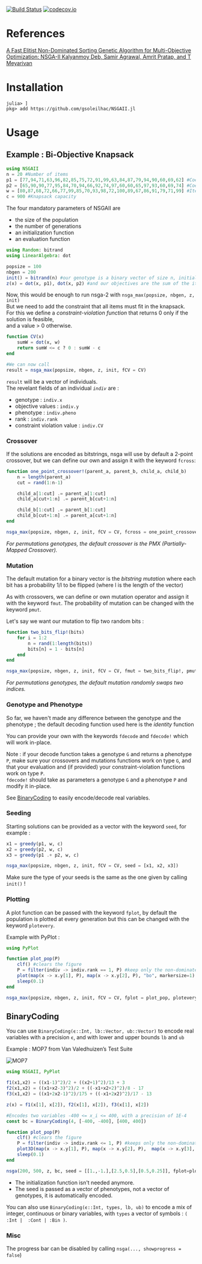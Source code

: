 [![Build Status](https://travis-ci.org/gsoleilhac/NSGAII.jl.svg?branch=master)](https://travis-ci.org/gsoleilhac/NSGAII.jl)
[![codecov.io](http://codecov.io/github/gsoleilhac/NSGAII.jl/coverage.svg?branch=master)](http://codecov.io/github/gsoleilhac/NSGAII.jl?branch=master)

# References 

[A Fast Elitist Non-Dominated Sorting Genetic Algorithm for Multi-Objective Optimization: NSGA-II 
Kalyanmoy Deb, Samir Agrawal, Amrit Pratap, and T Meyarivan](https://pdfs.semanticscholar.org/59a3/fea1f38c5dd661cc5bfec50add2c2f881454.pdf)


# Installation

```
julia> ]
pkg> add https://github.com/gsoleilhac/NSGAII.jl
```

# Usage

## Example : Bi-Objective Knapsack

```julia
using NSGAII
n = 20 #Number of items
p1 = [77,94,71,63,96,82,85,75,72,91,99,63,84,87,79,94,90,60,69,62] #Coeffs objective 1
p2 = [65,90,90,77,95,84,70,94,66,92,74,97,60,60,65,97,93,60,69,74] #Coeffs objective 2
w = [80,87,68,72,66,77,99,85,70,93,98,72,100,89,67,86,91,79,71,99] #Items weights
c = 900 #Knapsack capacity
```

The four mandatory parameters of NSGAII are 
* the size of the population
* the number of generations
* an initialization function
* an evaluation function

```julia
using Random: bitrand
using LinearAlgebra: dot

popsize = 100
nbgen = 200
init() = bitrand(n) #our genotype is a binary vector of size n, initialized randomly
z(x) = dot(x, p1), dot(x, p2) #and our objectives are the sum of the items we pick
```
Now, this would be enough to run nsga-2 with
`nsga_max(popsize, nbgen, z, init)`  
But we need to add the constraint that all items must fit in the knapsack.  
For this we define a *constraint-violation function* that returns 0 only if the solution is feasible,  
and a value > 0 otherwise.

```julia
function CV(x)
    sumW = dot(x, w)
    return sumW <= c ? 0 : sumW - c
end

#We can now call
result = nsga_max(popsize, nbgen, z, init, fCV = CV)
```

`result` will be a vector of individuals.  
The revelant fields of an individual *`indiv`* are :
* genotype : `indiv.x`
* objective values : `indiv.y`
* phenotype : `indiv.pheno`
* rank : `indiv.rank`
* constraint violation value : `indiv.CV`

### Crossover

If the solutions are encoded as bitstrings, nsga will use by default a 2-point crossover, but we can define our own and assign it with the keyword `fcross`:

```julia
function one_point_crossover!(parent_a, parent_b, child_a, child_b)
    n = length(parent_a)
    cut = rand(1:n-1)

    child_a[1:cut] .= parent_a[1:cut]
    child_a[cut+1:n] .= parent_b[cut+1:n]

    child_b[1:cut] .= parent_b[1:cut]
    child_b[cut+1:n] .= parent_a[cut+1:n]
end

nsga_max(popsize, nbgen, z, init, fCV = CV, fcross = one_point_crossover!)
```

*For permutations genotypes, the default crossover is the PMX (Partially-Mapped Crossover).*

### Mutation

The default mutation for a binary vector is the *bitstring mutation* where each bit has a probability 1/l to be flipped (where l is the length of the vector)

As with crossovers, we can define or own mutation operator and assign it with the keyword `fmut`. The probability of mutation can be changed with the keyword `pmut`.

Let's say we want our mutation to flip two random bits :

```julia
function two_bits_flip!(bits)
    for i = 1:2
        n = rand(1:length(bits))
        bits[n] = 1 - bits[n]
    end
end

nsga_max(popsize, nbgen, z, init, fCV = CV, fmut = two_bits_flip!, pmut = 0.2)
```

*For permutations genotypes, the default mutation randomly swaps two indices.*

### Genotype and Phenotype

So far, we haven't made any difference between the genotype and the phenotype ; the default decoding function used here is the *identity* function

You can provide your own with the keywords `fdecode` and `fdecode!` which will work in-place.

Note : if your decode function takes a genotype `G` and returns a phenotype `P`, make sure your crossovers and mutations functions work on type `G`, and that your evaluation and (if provided) your constraint-violation  functions work on type `P`.  
`fdecode!` should take as parameters a genotype `G` and a phenotype `P` and modify it in-place.

See [BinaryCoding](https://github.com/gsoleilhac/NSGAII.jl#binarycoding) to easily encode/decode real variables.


### Seeding

Starting solutions can be provided as a vector with the keyword `seed`, for example : 

```julia
x1 = greedy(p1, w, c)
x2 = greedy(p2, w, c)
x3 = greedy(p1 .+ p2, w, c)

nsga_max(popsize, nbgen, z, init, fCV = CV, seed = [x1, x2, x3])
```

Make sure the type of your seeds is the same as the one given by calling `init()` !

### Plotting

A plot function can be passed with the keyword `fplot`, by default the population is plotted at every generation but this can be changed with the keyword `plotevery`.

Example with PyPlot : 
```julia
using PyPlot

function plot_pop(P)
    clf() #clears the figure
    P = filter(indiv -> indiv.rank == 1, P) #keep only the non-dominated solutions
    plot(map(x -> x.y[1], P), map(x -> x.y[2], P), "bo", markersize=1)
    sleep(0.1)
end

nsga_max(popsize, nbgen, z, init, fCV = CV, fplot = plot_pop, plotevery = 5)
```

## BinaryCoding

You can use `BinaryCoding(ϵ::Int, lb::Vector, ub::Vector)` to encode real variables with a precision `ϵ`, and with lower and upper bounds `lb` and `ub`

Example : MOP7 from Van Valedhuizen’s Test Suite  

![MOP7](https://raw.githubusercontent.com/gsoleilhac/NSGAII.jl/master/MOP7.png "MOP7")

```julia 
using NSGAII, PyPlot

f1(x1,x2) = ((x1-1)^2)/2 + ((x2+1)^2)/13 + 3
f2(x1,x2) = ((x1+x2-3)^2)/2 + ((-x1+x2+2)^2)/8 - 17
f3(x1,x2) = ((x1+2x2-1)^2)/175 + ((-x1+2x2)^2)/17 - 13

z(x) = f1(x[1], x[2]), f2(x[1], x[2]), f3(x[1], x[2])

#Encodes two variables -400 <= x_i <= 400, with a precision of 1E-4
const bc = BinaryCoding(4, [-400, -400], [400, 400]) 

function plot_pop(P)
    clf() #clears the figure
    P = filter(indiv -> indiv.rank <= 1, P) #keeps only the non-dominated solutions
    plot3D(map(x -> x.y[1], P), map(x -> x.y[2], P),  map(x -> x.y[3], P), "bo", markersize=1)
    sleep(0.1)
end

nsga(200, 500, z, bc, seed = [[1.,-1.],[2.5,0.5],[0.5,0.25]], fplot=plot_pop, plotevery=10)
```

* The initialization function isn't needed anymore.
* The seed is passed as a vector of phenotypes, not a vector of genotypes, it is automatically encoded.

You can also use `BinaryCoding(ϵ::Int, types, lb, ub)` to encode a mix of integer, continuous or binary variables, with `types` a vector of symbols : `( :Int |  :Cont | :Bin )`.

### Misc

The progress bar can be disabled by calling `nsga(..., showprogress = false`)

